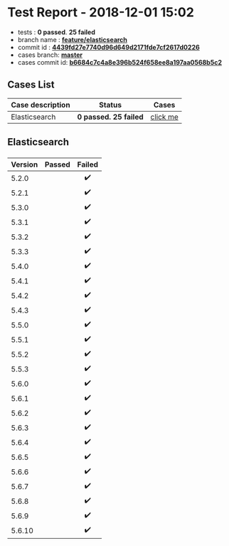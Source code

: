 # Test Report - 2018-12-01 15:02

- tests  : **0 passed**. **25 failed**
- branch name : **[feature/elasticsearch](https://github.com/apache/incubator-skywalking/tree/feature/elasticsearch)**
- commit id : **[4439fd27e7740d96d649d2171fde7cf2617d0226](https://github.com/apache/incubator-skywalking/commit/4439fd27e7740d96d649d2171fde7cf2617d0226)**
- cases branch: **[master](https://github.com/SkywalkingTest/skywalking-autotest-scenarios/tree/master)**
- cases commit id: **[b6684c7c4a8e396b524f658ee8a197aa0568b5c2](https://github.com/SkywalkingTest/skywalking-autotest-scenarios/commit/b6684c7c4a8e396b524f658ee8a197aa0568b5c2)**

## Cases List

| Case description | Status | Cases|
|:-----|:-----:|:-----:|
|Elasticsearch| **0 passed. 25 failed**| [click me](#elasticsearch) |

## Elasticsearch

### 
|  Version     | Passed | Failed|
|:------------- |:-------:|:-----:|
| 5.2.0  | |:heavy_check_mark:|
| 5.2.1  | |:heavy_check_mark:|
| 5.3.0  | |:heavy_check_mark:|
| 5.3.1  | |:heavy_check_mark:|
| 5.3.2  | |:heavy_check_mark:|
| 5.3.3  | |:heavy_check_mark:|
| 5.4.0  | |:heavy_check_mark:|
| 5.4.1  | |:heavy_check_mark:|
| 5.4.2  | |:heavy_check_mark:|
| 5.4.3  | |:heavy_check_mark:|
| 5.5.0  | |:heavy_check_mark:|
| 5.5.1  | |:heavy_check_mark:|
| 5.5.2  | |:heavy_check_mark:|
| 5.5.3  | |:heavy_check_mark:|
| 5.6.0  | |:heavy_check_mark:|
| 5.6.1  | |:heavy_check_mark:|
| 5.6.2  | |:heavy_check_mark:|
| 5.6.3  | |:heavy_check_mark:|
| 5.6.4  | |:heavy_check_mark:|
| 5.6.5  | |:heavy_check_mark:|
| 5.6.6  | |:heavy_check_mark:|
| 5.6.7  | |:heavy_check_mark:|
| 5.6.8  | |:heavy_check_mark:|
| 5.6.9  | |:heavy_check_mark:|
| 5.6.10  | |:heavy_check_mark:|

